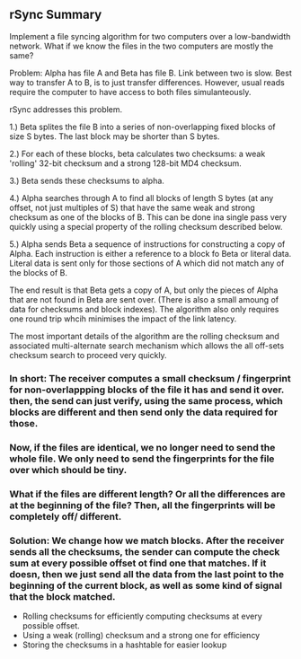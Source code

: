 ## rSync Summary

Implement a file syncing algorithm for two computers over a low-bandwidth network. What if we know the files in the two computers are mostly the same?

Problem: Alpha has file A and Beta has file B. Link between two is slow. Best way to transfer A to B, is to just transfer differences. However, usual reads require the computer to have access to both files simulanteously.

rSync addresses this problem.

1.) Beta splites the file B into a series of non-overlapping fixed blocks of size S bytes. The last block may be shorter than S bytes.

2.) For each of these blocks, beta calculates two checksums: a weak 'rolling' 32-bit checksum and a strong 128-bit MD4 checksum.

3.) Beta sends these checksums to alpha.

4.) Alpha searches through A to find all blocks of length S bytes (at any offset, not just multiples of S) that have the same weak and strong checksum as one of the blocks of B. This can be done ina  single pass very quickly using a special property of the rolling checksum described below.

5.) Alpha sends Beta a sequence of instructions for constructing a copy of Alpha. Each instruction is either a reference to a block fo Beta or literal data. Literal data is sent only for those sections of A which did not match any of the blocks of B.


The end result is that Beta gets a copy of A, but only the pieces of Alpha that are not found in Beta are sent over. (There is also a small amoung of data for checksums and block indexes). The algorithm also only requires one round trip whcih minimises the impact of the link latency.

The most important details of the algorithm are the rolling checksum and associated multi-alternate search mechanism which allows the all off-sets checksum search to proceed very quickly.

### In short: The receiver computes a small checksum / fingerprint for non-overlappping blocks of the file it has and send it over. then, the send can just verify, using the same process, which blocks are different and then send only the data required for those. 

### Now, if the files are identical, we no longer need to send the whole file. We only need to send the fingerprints for the file over which should be tiny.

### What if the files are different length? Or all the differences are at the beginning of the file? Then, all the fingerprints will be completely off/ different.

### Solution: We change how we match blocks. After the receiver sends all the checksums, the sender can compute the check sum at every possible offset ot find one that matches. If it doesn, then we just send all the data from the last point to the beginning of the current block, as well as some kind of signal that the block matched.

 - Rolling checksums for efficiently computing checksums at every possible offset.
-  Using a weak (rolling) checksum and a strong one for efficiency
-  Storing the checksums in a hashtable for easier lookup
